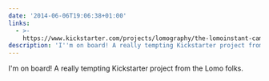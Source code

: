```yaml
---
date: '2014-06-06T19:06:38+01:00'
links:
  - >-
    https://www.kickstarter.com/projects/lomography/the-lomoinstant-camera?ref=home_popular
description: 'I''m on board! A really tempting Kickstarter project from the Lomo folks. '
---
```

I'm on board! A really tempting Kickstarter project from the Lomo folks. 
